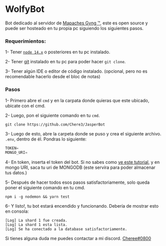 # WolfyBot

Bot dedicado al servidor de [Mapaches Gvng ™](https://discord.gg/mapachesgvng), este es open source y puede ser hosteado en tu propia pc siguiendo los siguientes pasos.

### Requerimientos:
1- Tener [`node 14.x`](https://nodejs.org/es/) o posteriores en tu pc instalado.

2- Tener [git](https://git-scm.com/) instalado en tu pc para poder hacer `git clone`.

3- Tener algún IDE o editor de código instalado. (opcional, pero no es recomendable hacerlo desde el bloc de notas)



### Pasos

1- Primero abre el `cmd` y en la carpata donde quieras que este ubicado, ubicate con el cmd.

2- Luego, pon el siguiente comando en tu `cmd`.
```shell
git clone https://github.com/Chere3/JasperBot
```
3- Luego de esto, abre la carpeta donde se puso y crea el siguiente archivo. `.env`, dentro de él. Pondras lo siguiente: 
```s
TOKEN=
MONGO_URI=
```
 
4- En token, inserta el token del bot. Si no sabes como [ve este tutorial](https://portalmybot.com/guia/mybot/cuenta-discord#:~:text=El%20token%20es%20secreto%2C%20como,Token%20Secreto%20de%20su%20BOT.), y en mongo URI, saca tu uri de MONGODB (este servíra para poder almacenar tus datos.)

5- Después de hacer todos esos pasos satisfactoriamente, solo queda poner el siguiente comando en tu cmd. 
```shell
npm i -g nodemon && yarn test
```

6- Y listo!, tu bot estará encendido y funcionando. Debería de mostrar esto en consola:

```shell
[Log] La shard 1 fue creada.
[Log] La shard 1 esta lista.
[Log] Se ha conectado a la database satisfactoriamente.
```

Si tienes alguna duda me puedes contactar a mi discord. [Cheree#0800](https://discord.com/users/852588734104469535)